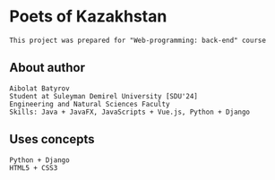 # Poets of Kazakhstan
````
This project was prepared for "Web-programming: back-end" course

````
## About author
````
Aibolat Batyrov
Student at Suleyman Demirel University [SDU'24]
Engineering and Natural Sciences Faculty
Skills: Java + JavaFX, JavaScripts + Vue.js, Python + Django
````

## Uses concepts
````
Python + Django
HTML5 + CSS3
